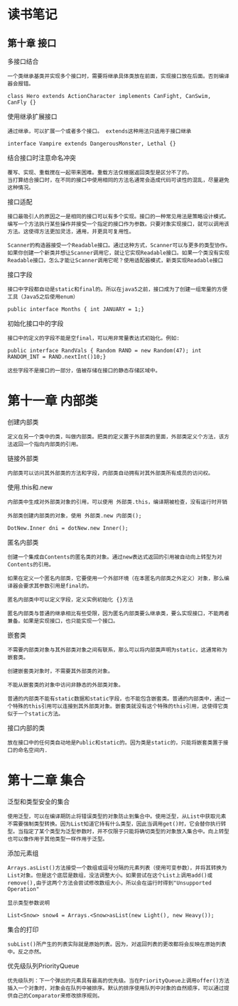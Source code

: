 # 读书笔记

<!-- Interfaces -->
## 第十章 接口

多接口结合

```
一个类继承基类并实现多个接口时，需要将继承具体类放在前面，实现接口放在后面。否则编译器会报错。

class Hero extends ActionCharacter implements CanFight, CanSwim, CanFly {}
```

使用继承扩展接口

```
通过继承，可以扩展一个或者多个接口。 extends这种用法只适用于接口继承

interface Vampire extends DangerousMonster, Lethal {}
```

结合接口时注意命名冲突

```
覆写、实现、重载搅在一起带来困难。重载方法仅根据返回类型是区分不了的。
当打算结合接口时，在不同的接口中使用相同的方法名通常会造成代码可读性的混乱，尽量避免这种情况。
```

接口适配

```
接口最吸引人的原因之一是相同的接口可以有多个实现。接口的一种常见用法是策略设计模式。编写一个方法执行某些操作并接受一个指定的接口作为参数。只要对象实现接口，就可以调用该方法。这使得方法更加灵活，通用，并更具可复用性。

Scanner的构造器接受一个Readable接口。通过这种方式，Scanner可以与更多的类型协作。如果你创建一个新类并想让Scanner调用它，就让它实现Readable接口。如果一个类没有实现Readable接口，怎么才能让Scanner调用它呢？使用适配器模式，新类实现Readable接口
```

接口字段

```
接口中字段都自动是static和final的。所以在java5之前，接口成为了创建一组常量的方便工具（Java5之后使用enum）

public interface Months { int JANUARY = 1;}
```

初始化接口中的字段

```
接口中的定义的字段不能是空final，可以用非常量表达式初始化。例如:

public interface RandVals { Random RAND = new Random(47); int RANDOM_INT = RAND.nextInt()10;}

这些字段不是接口的一部分，值被存储在接口的静态存储区域中。
```

<!-- Inner Classes -->
# 第十一章 内部类

创建内部类

```
定义在另一个类中的类，叫做内部类。把类的定义置于外部类的里面，外部类定义个方法，该方法返回一个指向内部类的引用。
```

链接外部类

```
内部类可以访问其外部类的方法和字段，内部类自动拥有对其外部类所有成员的访问权。
```

使用.this和.new

```
内部类中生成对外部类对象的引用，可以使用 外部类.this，编译期被检查，没有运行时开销

外部类创建内部类的对象，使用 外部类.new 内部类();

DotNew.Inner dni = dotNew.new Inner();
```

匿名内部类

```
创建一个集成自Contents的匿名类的对象。通过new表达式返回的引用被自动向上转型为对Contents的引用。

如果在定义一个匿名内部类，它要使用一个外部环境（在本匿名内部类之外定义）对象，那么编译器会要求其参数引用是final的。

匿名内部类中可以定义字段，定义实例初始化 {}方法

匿名内部类与普通的继承相比有些受限，因为匿名内部类要么继承类，要么实现接口，不能两者兼备。如果是实现接口，也只能实现一个接口。
```

嵌套类

```
不需要内部类对象与其外部类对象之间有联系，那么可以将内部类声明为static，这通常称为嵌套类。

创建嵌套类对象时，不需要其外部类的对象。

不能从嵌套类的对象中访问非静态的外部类对象。

普通的内部类不能有static数据和static字段，也不能包含嵌套类。普通的内部类中，通过一个特殊的this引用可以连接到其外部类对象。嵌套类就没有这个特殊的this引用，这使得它类似于一个static方法。
```

接口内部的类

```
放在接口中的任何类自动地是Public和static的。因为类是static的，只能将嵌套类置于接口的命名空间内.
```

<!-- Collections -->
# 第十二章 集合

泛型和类型安全的集合

```
使用泛型，可以在编译期防止将错误类型的对象防止到集合中。使用泛型，从List中获取元素不需要强制类型转换。因为List知道它持有什么类型，因此当调用get()时，它会替你执行转型。当指定了某个类型为泛型参数时，并不仅限于只能将确切类型的对象放入集合中。向上转型也可以像作用于其他类型一样作用于泛型。

```

添加元素组

```
Arrays.asList()方法接受一个数组或逗号分隔的元素列表（使用可变参数），并将其转换为List对象。但是这个底层是数组，没法调整大小。如果尝试在这个List上调用add()或remove(),由于这两个方法会尝试修改数组大小，所以会在运行时得到"Unsupported Operation"

显示类型参数说明

List<Snow> snow4 = Arrays.<Snow>asList(new Light(), new Heavy());
```

集合的打印

```
subList()所产生的列表实际就是原始列表。因为，对返回列表的更改都将会反映在原始列表中。反之亦然。
```

优先级队列PriorityQueue

```
优先级队列：下一个弹出的元素具有最高的优先级。当在PriorityQueue上调用offer()方法插入一个对象时，对象会在队列中被排序。默认的排序使用队列中对象的自然顺序，可以通过提供自己的Comparator来修改排序规则。
```

























